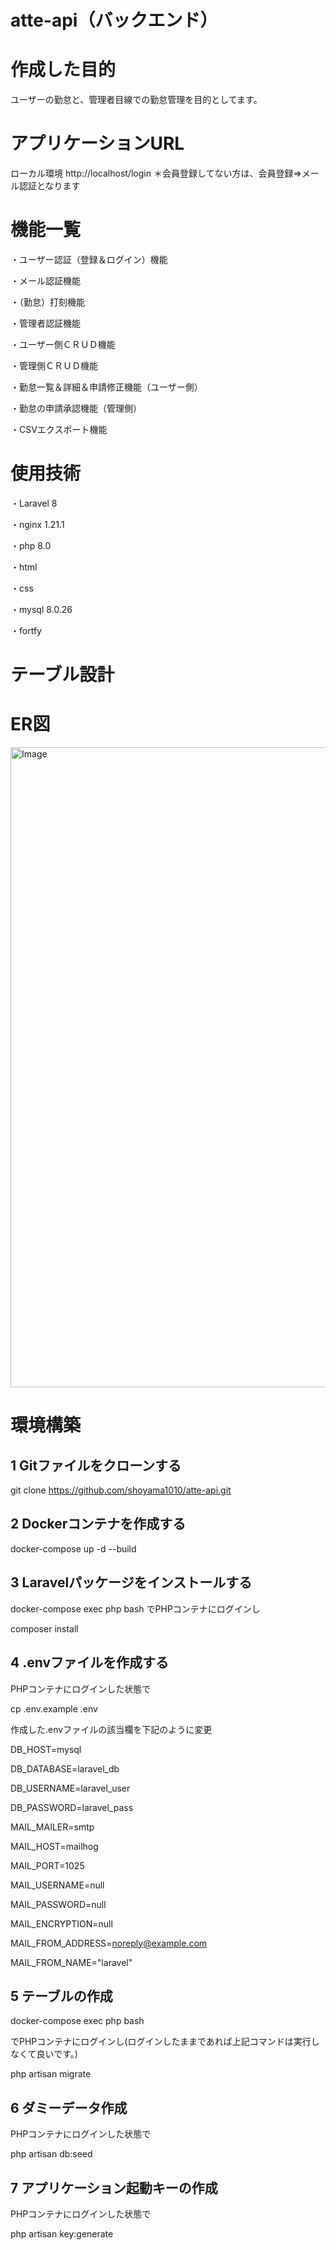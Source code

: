 # atte-api（バックエンド）

# 作成した目的

ユーザーの勤怠と、管理者目線での勤怠管理を目的としてます。

# アプリケーションURL
ローカル環境
http://localhost/login
＊会員登録してない方は、会員登録⇒メール認証となります

# 機能一覧

・ユーザー認証（登録＆ログイン）機能

・メール認証機能

・（勤怠）打刻機能

・管理者認証機能

・ユーザー側ＣＲＵＤ機能

・管理側ＣＲＵＤ機能

・勤怠一覧＆詳細＆申請修正機能（ユーザー側）

・勤怠の申請承認機能（管理側）

・CSVエクスポート機能

# 使用技術
・Laravel 8

・nginx 1.21.1

・php 8.0

・html

・css

・mysql 8.0.26

・fortfy

# テーブル設計




# ER図

<img width="1024" height="1024" alt="Image" src="https://github.com/user-attachments/assets/59dc6945-2823-4fd4-b136-50065e953d02" />

# 環境構築
## 1 Gitファイルをクローンする

git clone https://github.com/shoyama1010/atte-api.git

## 2 Dockerコンテナを作成する

docker-compose up -d --build

## 3 Laravelパッケージをインストールする

docker-compose exec php bash
でPHPコンテナにログインし

composer install

## 4 .envファイルを作成する

PHPコンテナにログインした状態で

cp .env.example .env

作成した.envファイルの該当欄を下記のように変更

DB_HOST=mysql

DB_DATABASE=laravel_db

DB_USERNAME=laravel_user

DB_PASSWORD=laravel_pass

MAIL_MAILER=smtp

MAIL_HOST=mailhog

MAIL_PORT=1025

MAIL_USERNAME=null

MAIL_PASSWORD=null

MAIL_ENCRYPTION=null

MAIL_FROM_ADDRESS=noreply@example.com 

MAIL_FROM_NAME="laravel"

## 5 テーブルの作成

docker-compose exec php bash

でPHPコンテナにログインし(ログインしたままであれば上記コマンドは実行しなくて良いです。)

php artisan migrate

## 6 ダミーデータ作成

PHPコンテナにログインした状態で

php artisan db:seed

## 7 アプリケーション起動キーの作成

PHPコンテナにログインした状態で

php artisan key:generate
